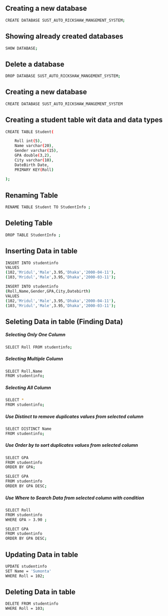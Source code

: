 
## Creating a new database

```bash
CREATE DATABASE SUST_AUTO_RICKSHAW_MANGEMENT_SYSTEM;
```


## Showing already created databases

```bash
SHOW DATABASE;
```

## Delete a database

```bash
DROP DATABASE SUST_AUTO_RICKSHAW_MANGEMENT_SYSTEM;
```

## Creating a new database

```bash
CREATE DATABASE SUST_AUTO_RICKSHAW_MANGEMENT_SYSTEM
```


## Creating a student table wit data and data types

```bash
CREATE TABLE Student(

    Roll int(5),
    Name varchar(20),
    Gender varchar(15),
    GPA double(3,2),
    City varchar(10),
    DateBirth Date,
    PRIMARY KEY(Roll)
    
);
```
## Renaming Table

```bash
RENAME TABLE Student TO StudentInfo ;
```

## Deleting Table

```bash
DROP TABLE StudentInfo ;
```

## Inserting Data in table

```bash
INSERT INTO studentinfo
VALUES
(102,'Mridul','Male',3.95,'Dhaka','2000-04-11'),
(103,'Mridul','Male',3.95,'Dhaka','2000-03-11');
```
```bash
INSERT INTO studentinfo
(Roll,Name,Gender,GPA,City,Datebirth)
VALUES
(102,'Mridul','Male',3.95,'Dhaka','2000-04-11'),
(103,'Mridul','Male',3.95,'Dhaka','2000-03-11');
```

## Seleting Data in table (Finding Data)

##### Selecting Only One Column
```bash
SELECT Roll FROM studentinfo;
```
##### Selecting Multiple Column
```bash
SELECT Roll,Name 
FROM studentinfo;
```
##### Selecting All Column
```bash
SELECT *
FROM studentinfo;
```
##### Use Distinct to remove duplicates values from selected column
```bash
SELECT DISTINCT Name
FROM studentinfo;
```

##### Use Order by to sort duplicates values from selected column
```bash
SELECT GPA 
FROM studentinfo
ORDER BY GPA;
```
```bash
SELECT GPA 
FROM studentinfo
ORDER BY GPA DESC;
```

##### Use Where to Search Data from selected column with condition
```bash
SELECT Roll
FROM studentinfo
WHERE GPA > 3.90 ;
```
```bash
SELECT GPA 
FROM studentinfo
ORDER BY GPA DESC;
```

## Updating Data in table

```bash
UPDATE studentinfo
SET Name = 'Sumonta'
WHERE Roll = 102;
```

## Deleting Data in table

```bash
DELETE FROM studentinfo
WHERE Roll = 103;
```
